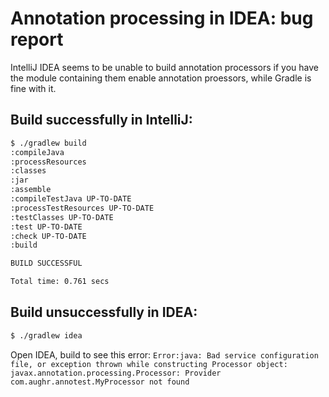 Annotation processing in IDEA: bug report
=========================================

IntelliJ IDEA seems to be unable to build annotation processors if you have the module containing them enable annotation proessors, while Gradle is fine with it.

Build successfully in IntelliJ:
-------------------------------

```bash
$ ./gradlew build
:compileJava
:processResources
:classes
:jar
:assemble
:compileTestJava UP-TO-DATE
:processTestResources UP-TO-DATE
:testClasses UP-TO-DATE
:test UP-TO-DATE
:check UP-TO-DATE
:build

BUILD SUCCESSFUL

Total time: 0.761 secs
```

Build unsuccessfully in IDEA:
-----------------------------

```bash
$ ./gradlew idea
```

Open IDEA, build to see this error: `Error:java: Bad service configuration file, or exception thrown while constructing Processor object: javax.annotation.processing.Processor: Provider com.aughr.annotest.MyProcessor not found`
